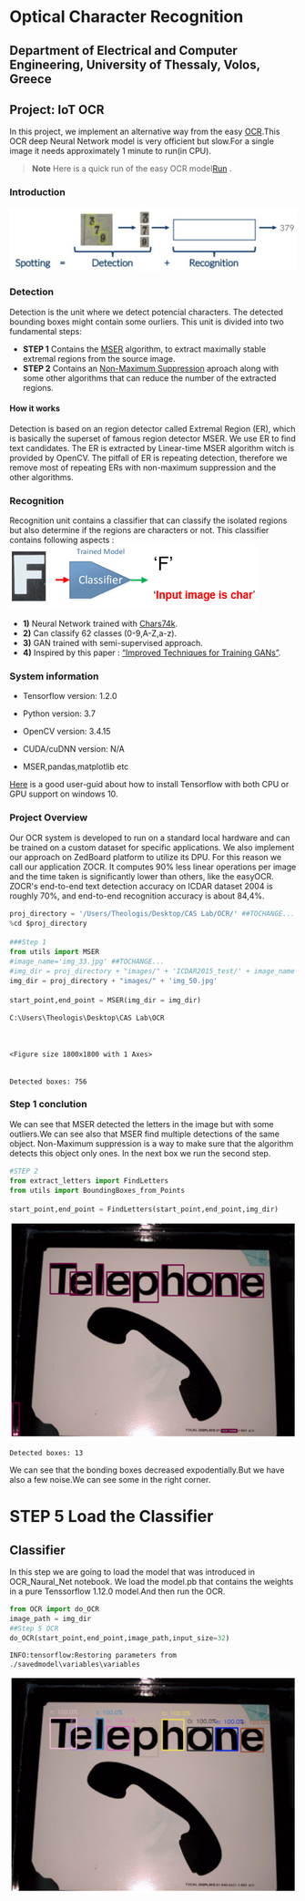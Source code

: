 # Optical Character Recognition
## Department of Electrical and Computer Engineering, University of Thessaly, Volos, Greece
## Project: IoT OCR
In this project, we implement an alternative way from the easy [OCR](https://github.com/JaidedAI/EasyOCR).This OCR deep Neural Network model is very officient but slow.For a single image it needs approximately 1 minute to run(in CPU).

> **Note**  Here is a quick run of the easy OCR model[Run](https://colab.research.google.com/drive/1Cjl0eTM_lhJUIdZahp6iI_332j5sAWRR) .

### Introduction
![png](./images/download.png)

### Detection
Detection is the unit where we detect potencial characters. The detected bounding boxes might contain some ourliers. This unit is divided into two fundamental steps: 
- **STEP 1** Contains the [MSER](https://docs.opencv.org/3.4/d3/d28/classcv_1_1MSER.html) algorithm, to extract maximally stable extremal regions from the source image. 
- **STEP 2** Contains an [Non-Maximum Suppression](https://www.pyimagesearch.com/2015/02/16/faster-non-maximum-suppression-python/) aproach along with some other algorithms that can reduce the number of the extracted regions.
#### How it works
Detection is based on an region detector called Extremal Region (ER), which is basically the superset of famous region detector MSER. We use ER to find text candidates. The ER is extracted by Linear-time MSER algorithm witch is provided by OpenCV. The pitfall of ER is repeating detection, therefore we remove most of repeating ERs with non-maximum suppression and the other algorithms. 

### Recognition 
Recognition unit contains a classifier that can classify the isolated regions but also determine if the regions are characters or not. This classifier contains following aspects :
![png](./images/download2.png)
- **1)** Neural Network trained with [Chars74k](http://www.ee.surrey.ac.uk/CVSSP/demos/chars74k/).
- **2)** Can classify 62 classes (0-9,A-Z,a-z).
- **3)** GAN trained with semi-supervised approach.
- **4)** Inspired by this paper : [“Improved Techniques for Training GANs”](https://arxiv.org/pdf/1606.03498.pdf).


### System information
- Tensorflow version: 1.2.0

- Python version: 3.7

- OpenCV version: 3.4.15

- CUDA/cuDNN version: N/A

- MSER,pandas,matplotlib etc

[Here](https://www.pugetsystems.com/labs/hpc/How-to-Install-TensorFlow-with-GPU-Support-on-Windows-10-Without-Installing-CUDA-UPDATED-1419/) is a good user-guid about how to install Tensorflow with both CPU or GPU support on windows 10.

### Project Overview 
Our OCR system is developed to run on a standard local hardware and can be trained on a custom dataset for specific applications. We also implement our approach on ZedBoard platform to utilize its DPU. For this reason we call our application ZOCR. It computes 90% less linear operations per image and the time taken is significantly lower than others, like the easyOCR. ZOCR's end-to-end text detection accuracy on ICDAR dataset 2004 is roughly 70%, and end-to-end recognition accuracy is about 84,4%. 


```python
proj_directory = '/Users/Theologis/Desktop/CAS Lab/OCR/' ##TOCHANGE...
%cd $proj_directory

###Step 1 
from utils import MSER
#image_name='img_33.jpg' ##TOCHANGE...
#img_dir = proj_directory + "images/" + 'ICDAR2015_test/' + image_name
img_dir = proj_directory + "images/" + 'img_50.jpg' 

start_point,end_point = MSER(img_dir = img_dir)

```

    C:\Users\Theologis\Desktop\CAS Lab\OCR
    


    <Figure size 1800x1800 with 1 Axes>


    Detected boxes: 756
    

### Step 1 conclution 
We can see that MSER detected the letters in the image but with some outliers.We can see also that MSER find multiple detections of the same object. Non-Maximum suppression is a way to make sure that the algorithm detects this object only ones. In the next box we run the second step.


```python
#STEP 2
from extract_letters import FindLetters
from utils import BoundingBoxes_from_Points

start_point,end_point = FindLetters(start_point,end_point,img_dir)
```


    
![png](output_3_0.png)
    


    Detected boxes: 13
    

We can see that the bonding boxes decreased expodentially.But we have also a few noise.We can see some in the right corner.

# STEP 5 Load the Classifier

## Classifier
In this step we are going to load the model that was introduced in OCR_Naural_Net notebook. We load the model.pb that contains the weights in a pure Tenssorflow 1.12.0 model.And then run the OCR.




```python
from OCR import do_OCR
image_path = img_dir
##Step 5 OCR
do_OCR(start_point,end_point,image_path,input_size=32)
```

    INFO:tensorflow:Restoring parameters from ./savedmodel\variables\variables
    


    
![png](output_6_1.png)
    

